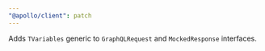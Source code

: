 ```yaml
---
"@apollo/client": patch
---
```


Adds `TVariables` generic to `GraphQLRequest` and `MockedResponse` interfaces.
